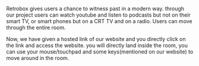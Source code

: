 Retrobox gives users a chance to witness past in a modern way. through our project users can watch youtube and listen to podcasts but not on their smart TV, or smart phones but on a CRT TV and on a radio.
Users can move through the entire room.

Now, we have given a hosted link of our website and you directly click on the link and access the website.
you will directly land inside the room, you can use your mouse/touchpad and some keys(mentioned on our website) to move around in the room.
